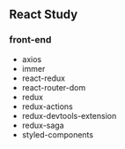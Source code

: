 ## React Study

### front-end

- axios
- immer
- react-redux
- react-router-dom
- redux
- redux-actions
- redux-devtools-extension
- redux-saga
- styled-components
